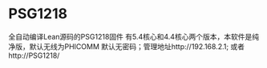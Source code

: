 # PSG1218
全自动编译Lean源码的PSG1218固件
有5.4核心和4.4核心两个版本，本软件是纯净版，默认无线为PHICOMM 默认无密码；管理地址http://192.168.2.1;
或者 http://PSG1218/
